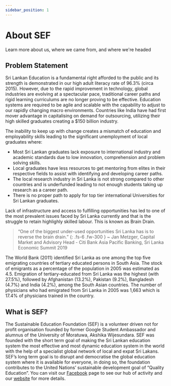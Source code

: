 ```yaml
---
sidebar_position: 1
---
```

# About SEF

Learn more about us, where we came from, and where we're headed

## Problem Statement

Sri Lankan Education is a fundamental right afforded to the public and its strength is demonstrated in our high adult literacy rate of 96.3% (circa 2015). However, due to the rapid improvement in technology, global industries are evolving at a spectacular pace, traditional career paths and rigid learning curriculums are no longer proving to be effective. Education systems are required to be agile and scalable with the capability to adjust to our rapidly changing macro environments. Countries like India have had first mover advantage in capitalising on demand for outsourcing, utilizing their high skilled graduates creating a $150 billion industry.

The inability to keep up with change creates a mismatch of education and employability skills leading to the significant unemployment of local graduates where:

- Most Sri Lankan graduates lack exposure to international industry and academic standards due to low innovation, comprehension and problem solving skills.
- Local graduates have less resources to get mentoring from elites in their respective fields to assist with identifying and developing career paths.
- The local  research industry in Sri Lanka is not strong compared to other countries and is underfunded leading to not enough students taking up research as a career path.
- There is no proper path to apply for top tier international Universities for Sri Lankan graduates.

Lack of infrastructure and access to fulfilling opportunities has led to one of the most prevalent issues faced by Sri Lanka currently and that is the struggle to retain highlighly skilled labour. This is known as Brain Drain.

> “One of the biggest under-used opportunities Sri Lanka has is to reverse the brain drain.”
{: .fs-6 .fw-300 }
>  ~ Jan Metzger,  Capital Market and Advisory Head - Citi Bank Asia Pacific Banking, Sri Lanka Economic Summit 2019

The World Bank (2011) identified Sri Lanka as one among the top five emigrating countries of tertiary educated persons in South Asia. The stock of emigrants as a percentage of the population in 2005 was estimated as 4.5. Emigration of tertiary-educated from Sri Lanka was the highest (with 27.5%), followed by Afghanistan (13.2%), Pakistan (9.2%), Bangladesh (4.7%) and India (4.2%), among the South Asian countries. The number of physicians who had emigrated from Sri Lanka in 2005 was 1,663 which is 17.4% of physicians trained in the country.

## What is SEF?

The Sustainable Education Foundation (SEF) is a volunteer driven not for profit organisation founded by former Google Student Ambassador and alumnus of the University of Moratuwa, Akshika Wijesundara. SEF was founded with the short term goal of making the Sri Lankan education system the most effective and most dynamic education system in the world with the help of a specialist global network of local and expat Sri Lakans. SEF’s long term goal is to disrupt and democratise the global education system where it is available for everyone, in doing so, the foundation contributes to the United Nations’ sustainable development goal of “Quality Education”. You can visit our [Facebook](https://www.facebook.com/sustainableeducationfoundation/) page to see our hub of activity and our [website](sefglobal.org) for more details.
